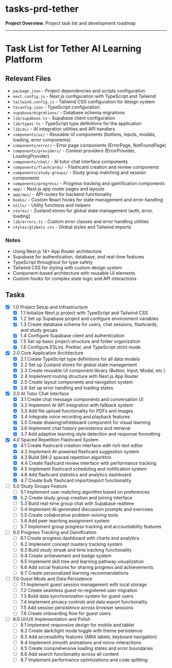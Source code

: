 # tasks-prd-tether

**Project Overview**: Project task list and development roadmap

---

# Task List for Tether AI Learning Platform

## Relevant Files

- `package.json` - Project dependencies and scripts configuration
- `next.config.js` - Next.js configuration with TypeScript and Tailwind
- `tailwind.config.js` - Tailwind CSS configuration for design system
- `tsconfig.json` - TypeScript configuration
- `supabase/migrations/` - Database schema migrations
- `lib/supabase.ts` - Supabase client configuration
- `lib/types.ts` - TypeScript type definitions for the application
- `lib/ai/` - AI integration utilities and API handlers
- `components/ui/` - Reusable UI components (buttons, inputs, modals, loading, error components)
- `components/error/` - Error page components (ErrorPage, NotFoundPage)
- `components/providers/` - Context providers (ErrorProvider, LoadingProvider)
- `components/chat/` - AI tutor chat interface components
- `components/flashcards/` - Flashcard creation and review components
- `components/study-groups/` - Study group matching and session components
- `components/progress/` - Progress tracking and gamification components
- `app/` - Next.js app router pages and layouts
- `app/api/` - API routes for backend functionality
- `hooks/` - Custom React hooks for state management and error handling
- `utils/` - Utility functions and helpers
- `stores/` - Zustand stores for global state management (auth, error, loading)
- `lib/errors.ts` - Custom error classes and error handling utilities
- `styles/globals.css` - Global styles and Tailwind imports

### Notes

- Using Next.js 14+ App Router architecture
- Supabase for authentication, database, and real-time features
- TypeScript throughout for type safety
- Tailwind CSS for styling with custom design system
- Component-based architecture with reusable UI elements
- Custom hooks for complex state logic and API interactions

## Tasks

- [x] 1.0 Project Setup and Infrastructure
  - [x] 1.1 Initialize Next.js project with TypeScript and Tailwind CSS
  - [x] 1.2 Set up Supabase project and configure environment variables
  - [x] 1.3 Create database schema for users, chat sessions, flashcards, and study groups
  - [x] 1.4 Configure Supabase client and authentication
  - [x] 1.5 Set up basic project structure and folder organization
  - [x] 1.6 Configure ESLint, Prettier, and TypeScript strict mode

- [x] 2.0 Core Application Architecture
  - [x] 2.1 Create TypeScript type definitions for all data models
  - [x] 2.2 Set up Zustand stores for global state management
  - [x] 2.3 Create reusable UI component library (Button, Input, Modal, etc.)
  - [x] 2.4 Implement routing structure with Next.js App Router
  - [x] 2.5 Create layout components and navigation system
  - [x] 2.6 Set up error handling and loading states

- [x] 3.0 AI Tutor Chat Interface
  - [x] 3.1 Create chat message components and conversation UI
  - [x] 3.2 Implement AI API integration with fallback system
  - [x] 3.3 Add file upload functionality for PDFs and images
  - [x] 3.4 Integrate voice recording and playback features
  - [x] 3.5 Create drawing/whiteboard component for visual learning
  - [x] 3.6 Implement chat history persistence and retrieval
  - [x] 3.7 Add adaptive learning style detection and response formatting

- [x] 4.0 Spaced Repetition Flashcard System
  - [x] 4.1 Create flashcard creation interface with rich text editor
  - [x] 4.2 Implement AI-powered flashcard suggestion system
  - [x] 4.3 Build SM-2 spaced repetition algorithm
  - [x] 4.4 Create flashcard review interface with performance tracking
  - [x] 4.5 Implement flashcard scheduling and notification system
  - [x] 4.6 Add flashcard statistics and analytics dashboard
  - [x] 4.7 Create bulk flashcard import/export functionality

- [ ] 5.0 Study Groups Feature
  - [ ] 5.1 Implement user matching algorithm based on preferences
  - [x] 5.2 Create study group creation and joining interface
  - [ ] 5.3 Build real-time group chat with Supabase realtime
  - [ ] 5.4 Implement AI-generated discussion prompts and exercises
  - [ ] 5.5 Create collaborative problem-solving tools
  - [ ] 5.6 Add peer teaching assignment system
  - [ ] 5.7 Implement group progress tracking and accountability features

- [ ] 6.0 Progress Tracking and Gamification
  - [ ] 6.1 Create progress dashboard with charts and analytics
  - [ ] 6.2 Implement concept mastery tracking system
  - [ ] 6.3 Build study streak and time tracking functionality
  - [ ] 6.4 Create achievement and badge system
  - [ ] 6.5 Implement skill tree and learning pathway visualization
  - [ ] 6.6 Add social features for sharing progress and achievements
  - [ ] 6.7 Create personalized learning recommendations

- [ ] 7.0 Guest Mode and Data Persistence
  - [ ] 7.1 Implement guest session management with local storage
  - [ ] 7.2 Create seamless guest-to-registered user migration
  - [ ] 7.3 Build data synchronization system for guest users
  - [ ] 7.4 Implement privacy controls and data export functionality
  - [ ] 7.5 Add session persistence across browser sessions
  - [ ] 7.6 Create onboarding flow for guest users

- [ ] 8.0 UI/UX Implementation and Polish
  - [ ] 8.1 Implement responsive design for mobile and tablet
  - [ ] 8.2 Create dark/light mode toggle with theme persistence
  - [ ] 8.3 Add accessibility features (ARIA labels, keyboard navigation)
  - [ ] 8.4 Implement smooth animations and micro-interactions
  - [ ] 8.5 Create comprehensive loading states and error boundaries
  - [ ] 8.6 Add search functionality across all content
  - [ ] 8.7 Implement performance optimizations and code splitting
